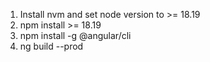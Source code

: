 1. Install nvm and set node version to >= 18.19
1. npm install >= 18.19
1. npm install -g @angular/cli
1. ng build --prod
